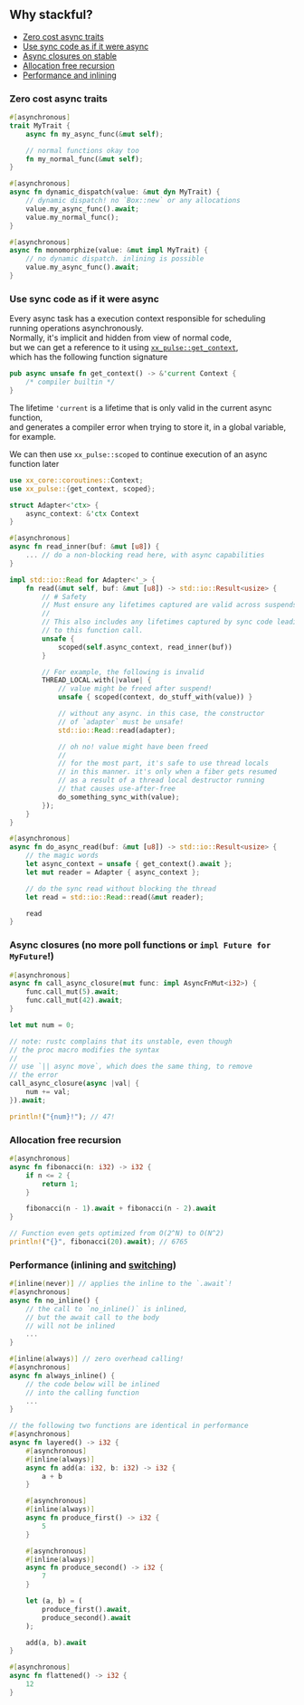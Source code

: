 ## Why stackful?
- [Zero cost async traits](#zero-cost-async-traits) <br>
- [Use sync code as if it were async](#use-sync-code-as-if-it-were-async) <br>
- [Async closures on stable](#async-closures-no-more-poll-functions-or-impl-future-for-myfuture) <br>
- [Allocation free recursion](#allocation-free-recursion) <br>
- [Performance and inlining](#performance-inlining-and-switching) <br>

### Zero cost async traits
```rust
#[asynchronous]
trait MyTrait {
    async fn my_async_func(&mut self);

    // normal functions okay too
    fn my_normal_func(&mut self);
}

#[asynchronous]
async fn dynamic_dispatch(value: &mut dyn MyTrait) {
    // dynamic dispatch! no `Box::new` or any allocations
    value.my_async_func().await;
    value.my_normal_func();
}

#[asynchronous]
async fn monomorphize(value: &mut impl MyTrait) {
    // no dynamic dispatch. inlining is possible
    value.my_async_func().await;
}
```

### Use sync code as if it were async

Every async task has a execution context responsible for scheduling running operations asynchronously. <br>
Normally, it's implicit and hidden from view of normal code, <br>
but we can get a reference to it using [`xx_pulse::get_context`](https://github.com/davidzeng0/xx-core/blob/main/src/coroutines/mod.rs#L91), <br>
which has the following function signature

```rust
pub async unsafe fn get_context() -> &'current Context {
	/* compiler builtin */
}
```

The lifetime `'current` is a lifetime that is only valid in the current async function, <br>
and generates a compiler error when trying to store it, in a global variable, for example.

We can then use `xx_pulse::scoped` to continue execution of an async function later

```rust
use xx_core::coroutines::Context;
use xx_pulse::{get_context, scoped};

struct Adapter<'ctx> {
    async_context: &'ctx Context
}

#[asynchronous]
async fn read_inner(buf: &mut [u8]) {
    ... // do a non-blocking read here, with async capabilities
}

impl std::io::Read for Adapter<'_> {
    fn read(&mut self, buf: &mut [u8]) -> std::io::Result<usize> {
        // # Safety
        // Must ensure any lifetimes captured are valid across suspends.
        //
        // This also includes any lifetimes captured by sync code leading up
        // to this function call.
        unsafe {
            scoped(self.async_context, read_inner(buf))
        }

        // For example, the following is invalid
        THREAD_LOCAL.with(|value| {
            // value might be freed after suspend!
            unsafe { scoped(context, do_stuff_with(value)) }

            // without any async. in this case, the constructor
            // of `adapter` must be unsafe!
            std::io::Read::read(adapter);

            // oh no! value might have been freed
            //
            // for the most part, it's safe to use thread locals
            // in this manner. it's only when a fiber gets resumed
            // as a result of a thread local destructor running
            // that causes use-after-free
            do_something_sync_with(value);
        });
    }
}

#[asynchronous]
async fn do_async_read(buf: &mut [u8]) -> std::io::Result<usize> {
    // the magic words
    let async_context = unsafe { get_context().await };
    let mut reader = Adapter { async_context };

    // do the sync read without blocking the thread
    let read = std::io::Read::read(&mut reader);

    read
}
```

### Async closures (no more poll functions or `impl Future for MyFuture`!)
```rust
#[asynchronous]
async fn call_async_closure(mut func: impl AsyncFnMut<i32>) {
    func.call_mut(5).await;
    func.call_mut(42).await;
}

let mut num = 0;

// note: rustc complains that its unstable, even though
// the proc macro modifies the syntax
//
// use `|| async move`, which does the same thing, to remove
// the error
call_async_closure(async |val| {
    num += val;
}).await;

println!("{num}!"); // 47!
```

### Allocation free recursion
```rust
#[asynchronous]
async fn fibonacci(n: i32) -> i32 {
    if n <= 2 {
        return 1;
    }

    fibonacci(n - 1).await + fibonacci(n - 2).await
}

// Function even gets optimized from O(2^N) to O(N^2)
println!("{}", fibonacci(20).await); // 6765
```

### Performance (inlining and [switching](https://github.com/davidzeng0/xx-core/blob/main/src/coroutines/README.md))
```rust
#[inline(never)] // applies the inline to the `.await`!
#[asynchronous]
async fn no_inline() {
    // the call to `no_inline()` is inlined,
    // but the await call to the body
    // will not be inlined
    ...
}

#[inline(always)] // zero overhead calling!
#[asynchronous]
async fn always_inline() {
    // the code below will be inlined
    // into the calling function
    ...
}

// the following two functions are identical in performance
#[asynchronous]
async fn layered() -> i32 {
    #[asynchronous]
    #[inline(always)]
    async fn add(a: i32, b: i32) -> i32 {
        a + b
    }

    #[asynchronous]
    #[inline(always)]
    async fn produce_first() -> i32 {
        5
    }

    #[asynchronous]
    #[inline(always)]
    async fn produce_second() -> i32 {
        7
    }

    let (a, b) = (
        produce_first().await,
        produce_second().await
    );

    add(a, b).await
}

#[asynchronous]
async fn flattened() -> i32 {
    12
}
```